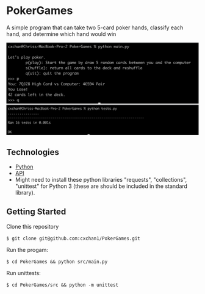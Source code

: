 # PokerGames
 A simple program that can take two 5-card poker hands, classify each hand, and determine which hand would win

<img alt="Run" src="./assets/demo2.png">
<img alt="Unit Test" src="./assets/demo1.png">

## Technologies
- [Python](https://www.python.org/downloads/release/python-380/)
- [API](http://deckofcardsapi.com/)
- Might need to install these python libraries "requests", "collections", "unittest" for Python 3 (these are should be included in the standard library).

## Getting Started
Clone this repository
```
$ git clone git@github.com:cxchan1/PokerGames.git
```
Run the progam:
```
$ cd PokerGames && python src/main.py
```
Run unittests:
```
$ cd PokerGames/src && python -m unittest
```
